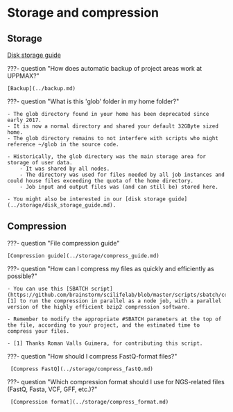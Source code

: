 # Storage and compression

## Storage

[Disk storage guide](../storage/disk_storage_guide.md)

???- question "How does automatic backup of project areas work at UPPMAX?"

    [Backup](../backup.md)

???- question "What is this 'glob' folder in my home folder?"

    - The glob directory found in your home has been deprecated since early 2017.
    - It is now a normal directory and shared your default 32GByte sized home.
    - The glob directory remains to not interfere with scripts who might reference ~/glob in the source code.

    - Historically, the glob directory was the main storage area for storage of user data.
        - It was shared by all nodes.
        - The directory was used for files needed by all job instances and could house files exceeding the quota of the home directory.
        - Job input and output files was (and can still be) stored here.

    - You might also be interested in our [disk storage guide](../storage/disk_storage_guide.md).

## Compression

???- question "File compression guide"

    [Compression guide](../storage/compress_guide.md)

???- question "How can I compress my files as quickly and efficiently as possible?"

    - You can use this [SBATCH script](https://github.com/brainstorm/scilifelab/blob/master/scripts/sbatch/compress_pbzip2.sh) [1] to run the compression in parallel as a node job, with a parallel version of the highly efficient bzip2 compression software.

    - Remember to modify the appropriate #SBATCH parameters at the top of the file, according to your project, and the estimated time to compress your files.

    - [1] Thanks Roman Valls Guimera, for contributing this script.

???- question "How should I compress FastQ-format files?"

     [Compress FastQ](../storage/compress_fastQ.md)

???- question "Which compression format should I use for NGS-related files (FastQ, Fasta, VCF, GFF, etc.)?"

     [Compression format](../storage/compress_format.md)
